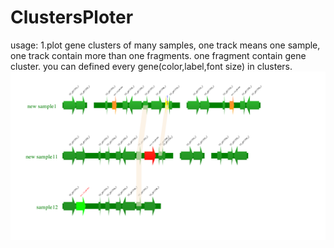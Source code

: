 # ClustersPloter
usage:
    1.plot gene clusters of many samples, one track means one sample, one track contain more than one fragments. one fragment contain gene cluster. you can defined every gene(color,label,font size) in clusters.
    ![alt text](test4.png)

